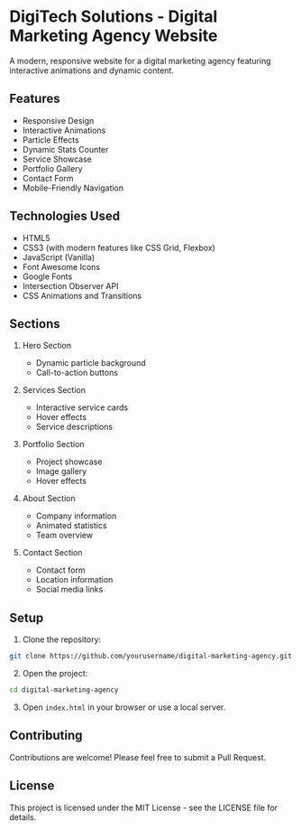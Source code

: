 # DigiTech Solutions - Digital Marketing Agency Website

A modern, responsive website for a digital marketing agency featuring interactive animations and dynamic content.

## Features

- Responsive Design
- Interactive Animations
- Particle Effects
- Dynamic Stats Counter
- Service Showcase
- Portfolio Gallery
- Contact Form
- Mobile-Friendly Navigation

## Technologies Used

- HTML5
- CSS3 (with modern features like CSS Grid, Flexbox)
- JavaScript (Vanilla)
- Font Awesome Icons
- Google Fonts
- Intersection Observer API
- CSS Animations and Transitions

## Sections

1. Hero Section
   - Dynamic particle background
   - Call-to-action buttons

2. Services Section
   - Interactive service cards
   - Hover effects
   - Service descriptions

3. Portfolio Section
   - Project showcase
   - Image gallery
   - Hover effects

4. About Section
   - Company information
   - Animated statistics
   - Team overview

5. Contact Section
   - Contact form
   - Location information
   - Social media links

## Setup

1. Clone the repository:
```bash
git clone https://github.com/yourusername/digital-marketing-agency.git
```

2. Open the project:
```bash
cd digital-marketing-agency
```

3. Open `index.html` in your browser or use a local server.

## Contributing

Contributions are welcome! Please feel free to submit a Pull Request.

## License

This project is licensed under the MIT License - see the LICENSE file for details.
